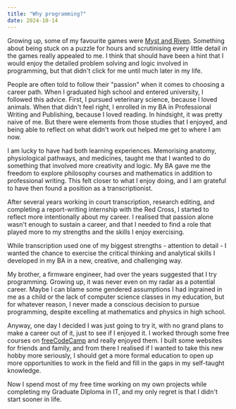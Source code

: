 ```yaml
---
title: "Why programming?"
date: 2024-10-14
---
```


Growing up, some of my favourite games were [Myst and Riven](https://cyan.com/games/). Something about being stuck on a puzzle for hours and scrutinising every little detail in the games really appealed to me. I think that should have been a hint that I would enjoy the detailed problem solving and logic involved in programming, but that didn't click for me until much later in my life.

People are often told to follow their "passion" when it comes to choosing a career path. When I graduated high school and entered university, I followed this advice. First, I pursued veterinary science, because I loved animals. When that didn't feel right, I enrolled in my BA in Professional Writing and Publishing, because I loved reading. In hindsight, it was pretty naive of me. But there were elements from those studies that I enjoyed, and being able to reflect on what didn't work out helped me get to where I am now.

I am lucky to have had both learning experiences. Memorising anatomy, physiological pathways, and medicines, taught me that I wanted to do something that involved more creativity and logic. My BA gave me the freedom to explore philosophy courses and mathematics in addition to professional writing. This felt closer to what I enjoy doing, and I am grateful to have then found a position as a transcriptionist.

After several years working in court transcription, research editing, and completing a report-writing internship with the Red Cross, I started to reflect more intentionally about my career. I realised that passion alone wasn't enough to sustain a career, and that I needed to find a role that played more to my strengths and the skills I enjoy exercising.

While transcription used one of my biggest strengths - attention to detail - I wanted the chance to exercise the critical thinking and analytical skills I developed in my BA in a new, creative, and challenging way.

My brother, a firmware engineer, had over the years suggested that I try programming. Growing up, it was never even on my radar as a potential career. Maybe I can blame some gendered assumptions I had ingrained in me as a child or the lack of computer science classes in my education, but for whatever reason, I never made a conscious decision to pursue programming, despite excelling at mathematics and physics in high school.

Anyway, one day I decided I was just going to try it, with no grand plans to make a career out of it, just to see if I enjoyed it. I worked through some free courses on [freeCodeCamp](https://www.freecodecamp.org/) and really enjoyed them. I built some websites for friends and family, and from there I realised if I wanted to take this new hobby more seriously, I should get a more formal education to open up more opportunities to work in the field and fill in the gaps in my self-taught knowledge.

Now I spend most of my free time working on my own projects while completing my Graduate Diploma in IT, and my only regret is that I didn't start sooner in life.
